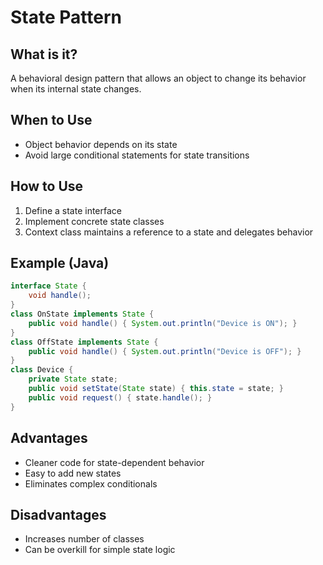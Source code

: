 # State Pattern

## What is it?

A behavioral design pattern that allows an object to change its behavior when its internal state changes.

## When to Use

- Object behavior depends on its state
- Avoid large conditional statements for state transitions

## How to Use

1. Define a state interface
2. Implement concrete state classes
3. Context class maintains a reference to a state and delegates behavior

## Example (Java)

```java
interface State {
    void handle();
}
class OnState implements State {
    public void handle() { System.out.println("Device is ON"); }
}
class OffState implements State {
    public void handle() { System.out.println("Device is OFF"); }
}
class Device {
    private State state;
    public void setState(State state) { this.state = state; }
    public void request() { state.handle(); }
}
```

## Advantages

- Cleaner code for state-dependent behavior
- Easy to add new states
- Eliminates complex conditionals

## Disadvantages

- Increases number of classes
- Can be overkill for simple state logic
